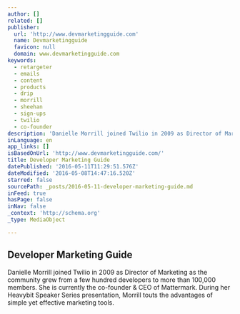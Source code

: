 ```yaml
---
author: []
related: []
publisher:
  url: 'http://www.devmarketingguide.com'
  name: Devmarketingguide
  favicon: null
  domain: www.devmarketingguide.com
keywords:
  - retargeter
  - emails
  - content
  - products
  - drip
  - morrill
  - sheehan
  - sign-ups
  - twilio
  - co-founder
description: 'Danielle Morrill joined Twilio in 2009 as Director of Marketing as the community grew from a few hundred developers to more than 100,000 members. She is currently the co-founder & CEO of Mattermark. During her Heavybit Speaker Series presentation, Morrill touts the advantages of simple yet effective marketing tools.'
inLanguage: en
app_links: []
isBasedOnUrl: 'http://www.devmarketingguide.com/'
title: Developer Marketing Guide
datePublished: '2016-05-11T11:29:51.576Z'
dateModified: '2016-05-08T14:47:16.520Z'
starred: false
sourcePath: _posts/2016-05-11-developer-marketing-guide.md
inFeed: true
hasPage: false
inNav: false
_context: 'http://schema.org'
_type: MediaObject

---
```

<article style=""><h1>Developer Marketing Guide</h1><p>Danielle Morrill joined Twilio in 2009 as Director of Marketing as the community grew from a few hundred developers to more than 100,000 members. She is currently the co-founder &amp; CEO of Mattermark. During her Heavybit Speaker Series presentation, Morrill touts the advantages of simple yet effective marketing tools.</p></article>